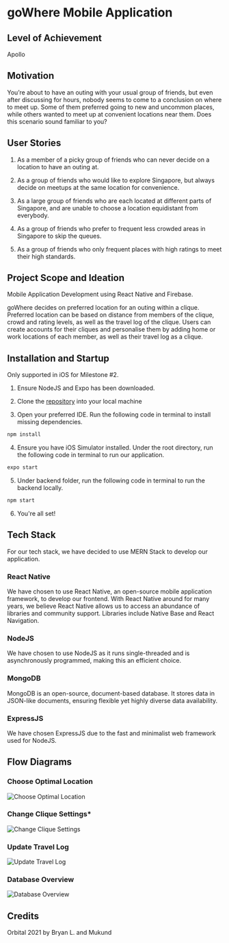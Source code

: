# goWhere Mobile Application

## Level of Achievement

Apollo

## Motivation

You’re about to have an outing with your usual group of friends, but even after discussing for hours, nobody seems to come to a conclusion on where to meet up. Some of them preferred going to new and uncommon places, while others wanted to meet up at convenient locations near them. Does this scenario sound familiar to you?

## User Stories

1. As a member of a picky group of friends who can never decide on a location to have an outing at.

2. As a group of friends who would like to explore Singapore, but always decide on meetups at the same location for convenience.

3. As a large group of friends who are each located at different parts of Singapore, and are unable to choose a location equidistant from everybody.

4. As a group of friends who prefer to frequent less crowded areas in Singapore to skip the queues.

5. As a group of friends who only frequent places with high ratings to meet their high standards.

## Project Scope and Ideation

Mobile Application Development using React Native and Firebase.

goWhere decides on preferred location for an outing within a clique. Preferred location can be based on distance from members of the clique, crowd and rating levels, as well as the travel log of the clique. Users can create accounts for their cliques and personalise them by adding home or work locations of each member, as well as their travel log as a clique.

## Installation and Startup

Only supported in iOS for Milestone #2.

1. Ensure NodeJS and Expo has been downloaded.

2. Clone the [repository](https://github.com/Bryanleongys/goWhere) into your local machine

3. Open your preferred IDE. Run the following code in terminal to install missing dependencies.

```bash
npm install
```

4.  Ensure you have iOS Simulator installed. Under the root directory, run the following code in terminal to run our application.

```bash
expo start
```

5.  Under backend folder, run the following code in terminal to run the backend locally.

```bash
npm start
```

6.  You're all set!

## Tech Stack

For our tech stack, we have decided to use MERN Stack to develop our application.

### React Native

We have chosen to use React Native, an open-source mobile application framework, to develop our frontend. With React Native around for many years, we believe React Native allows us to access an abundance of libraries and community support. Libraries include Native Base and React Navigation.

### NodeJS

We have chosen to use NodeJS as it runs single-threaded and is asynchronously programmed, making this an efficient choice.

### MongoDB

MongoDB is an open-source, document-based database. It stores data in JSON-like documents, ensuring flexible yet highly diverse data availability.

### ExpressJS

We have chosen ExpressJS due to the fast and minimalist web framework used for NodeJS.

## Flow Diagrams

### Choose Optimal Location
![Choose Optimal Location](https://user-images.githubusercontent.com/69454147/123538802-088e1800-d769-11eb-9568-8bf1001c69e6.png)

### Change Clique Settings*
![Change Clique Settings](https://user-images.githubusercontent.com/69454147/123538819-28bdd700-d769-11eb-8e75-f0cbf3f6e1b2.png)

### Update Travel Log
![Update Travel Log](https://user-images.githubusercontent.com/69454147/123538822-307d7b80-d769-11eb-9b68-e0130436535e.png)


### Database Overview
![Database Overview](https://user-images.githubusercontent.com/69454147/123538825-32dfd580-d769-11eb-9a4c-bf7cd1d55aff.png)

## Credits

Orbital 2021 by Bryan L. and Mukund
